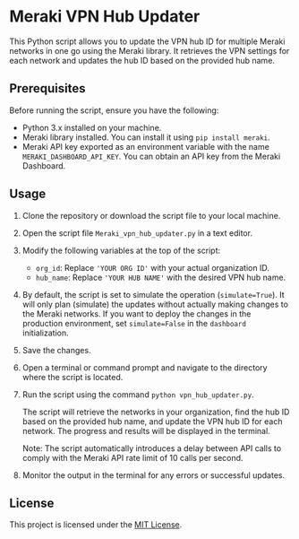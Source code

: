 # Meraki VPN Hub Updater

This Python script allows you to update the VPN hub ID for multiple Meraki networks in one go using the Meraki library. It retrieves the VPN settings for each network and updates the hub ID based on the provided hub name.

## Prerequisites

Before running the script, ensure you have the following:

- Python 3.x installed on your machine.
- Meraki library installed. You can install it using `pip install meraki`.
- Meraki API key exported as an environment variable with the name `MERAKI_DASHBOARD_API_KEY`. You can obtain an API key from the Meraki Dashboard.

## Usage

1. Clone the repository or download the script file to your local machine.

2. Open the script file `Meraki_vpn_hub_updater.py` in a text editor.

3. Modify the following variables at the top of the script:

   - `org_id`: Replace `'YOUR ORG ID'` with your actual organization ID.
   - `hub_name`: Replace `'YOUR HUB NAME'` with the desired VPN hub name.

4. By default, the script is set to simulate the operation (`simulate=True`). It will only plan (simulate) the updates without actually making changes to the Meraki networks. If you want to deploy the changes in the production environment, set `simulate=False` in the `dashboard` initialization.

5. Save the changes.

6. Open a terminal or command prompt and navigate to the directory where the script is located.

7. Run the script using the command `python vpn_hub_updater.py`.

   The script will retrieve the networks in your organization, find the hub ID based on the provided hub name, and update the VPN hub ID for each network. The progress and results will be displayed in the terminal.

   Note: The script automatically introduces a delay between API calls to comply with the Meraki API rate limit of 10 calls per second.

8. Monitor the output in the terminal for any errors or successful updates.

## License

This project is licensed under the [MIT License](LICENSE).
